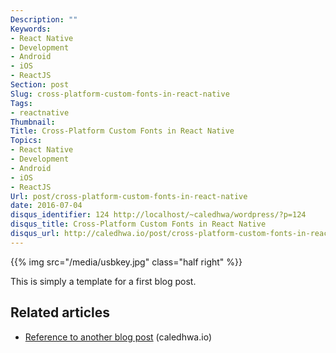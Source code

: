 ```yaml
---
Description: ""
Keywords:
- React Native
- Development
- Android
- iOS
- ReactJS
Section: post
Slug: cross-platform-custom-fonts-in-react-native
Tags:
- reactnative
Thumbnail:
Title: Cross-Platform Custom Fonts in React Native
Topics:
- React Native
- Development
- Android
- iOS
- ReactJS
Url: post/cross-platform-custom-fonts-in-react-native
date: 2016-07-04
disqus_identifier: 124 http://localhost/~caledhwa/wordpress/?p=124
disqus_title: Cross-Platform Custom Fonts in React Native
disqus_url: http://caledhwa.io/post/cross-platform-custom-fonts-in-react-native/
---
```


{{% img src="/media/usbkey.jpg" class="half right" %}}

This is simply a template for a first blog post.

## Related articles

-   [Reference to another blog post](http://caledhwa.io/)
    (caledhwa.io)
